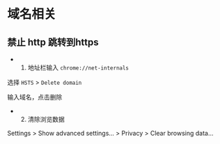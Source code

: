 # 域名相关

## 禁止 http 跳转到https
* 1. 地址栏输入 `chrome://net-internals` 

 选择 `HSTS` > `Delete domain` 

 输入域名，点击删除

* 2. 清除浏览数据

Settings > Show advanced settings… > Privacy > Clear browsing data…
